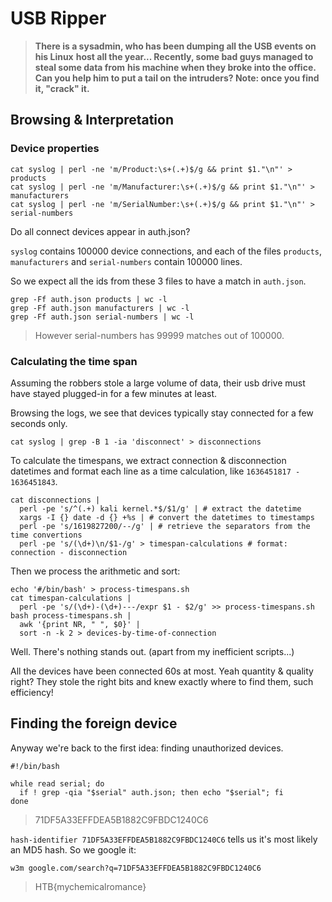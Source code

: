 # USB Ripper

> **There is a sysadmin, who has been dumping all the USB events on his Linux**
> **host all the year... Recently, some bad guys managed to steal some data from**
> **his machine when they broke into the office. Can you help him to put a tail on**
> **the intruders? Note: once you find it, "crack" it.**

## Browsing & Interpretation

### Device properties

```
cat syslog | perl -ne 'm/Product:\s+(.+)$/g && print $1."\n"' > products
cat syslog | perl -ne 'm/Manufacturer:\s+(.+)$/g && print $1."\n"' > manufacturers
cat syslog | perl -ne 'm/SerialNumber:\s+(.+)$/g && print $1."\n"' > serial-numbers
```

Do all connect devices appear in auth.json?

`syslog` contains 100000 device connections, and each of the files `products`,
`manufacturers` and `serial-numbers` contain 100000 lines.

So we expect all the ids from these 3 files to have a match in `auth.json`.

```
grep -Ff auth.json products | wc -l
grep -Ff auth.json manufacturers | wc -l
grep -Ff auth.json serial-numbers | wc -l
```

> However serial-numbers has 99999 matches out of 100000.

### Calculating the time span

Assuming the robbers stole a large volume of data, their usb drive must have
stayed plugged-in for a few minutes at least.

Browsing the logs, we see that devices typically stay connected for a few
seconds only.

```
cat syslog | grep -B 1 -ia 'disconnect' > disconnections
```

To calculate the timespans, we extract connection & disconnection datetimes and
format each line as a time calculation, like `1636451817 - 1636451843`.

```
cat disconnections |
  perl -pe 's/^(.+) kali kernel.*$/$1/g' | # extract the datetime
  xargs -I {} date -d {} +%s | # convert the datetimes to timestamps
  perl -pe 's/1619827200/--/g' | # retrieve the separators from the time convertions
  perl -pe 's/(\d+)\n/$1-/g' > timespan-calculations # format: connection - disconnection
```

Then we process the arithmetic and sort:

```
echo '#/bin/bash' > process-timespans.sh
cat timespan-calculations |
  perl -pe 's/(\d+)-(\d+)---/expr $1 - $2/g' >> process-timespans.sh
bash process-timespans.sh |
  awk '{print NR, " ", $0}' |
  sort -n -k 2 > devices-by-time-of-connection
```

Well. There's nothing stands out. (apart from my inefficient scripts...)

All the devices have been connected 60s at most.
Yeah quantity & quality right? They stole the right bits and knew exactly where
to find them, such efficiency!

## Finding the foreign device

Anyway we're back to the first idea: finding unauthorized devices.

```
#!/bin/bash

while read serial; do
  if ! grep -qia "$serial" auth.json; then echo "$serial"; fi
done
```

> 71DF5A33EFFDEA5B1882C9FBDC1240C6

`hash-identifier 71DF5A33EFFDEA5B1882C9FBDC1240C6` tells us it's most likely an
MD5 hash. So we google it:

```
w3m google.com/search?q=71DF5A33EFFDEA5B1882C9FBDC1240C6
```

> HTB{mychemicalromance}
